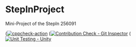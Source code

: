 # StepInProject
Mini-Project of the StepIn 256091


([![cppcheck-action](https://github.com/HarshDubey265091/StepInProject/actions/workflows/cppcheck.yml/badge.svg)](https://github.com/HarshDubey265091/StepInProject/actions/workflows/cppcheck.yml)
([![Contribution Check - Git Inspector](https://github.com/HarshDubey265091/StepInProject/actions/workflows/git_Inspector.yml/badge.svg)](https://github.com/HarshDubey265091/StepInProject/actions/workflows/git_Inspector.yml)
([![Unit Testing - Unity](https://github.com/HarshDubey265091/StepInProject/actions/workflows/Unity.yml/badge.svg)](https://github.com/HarshDubey265091/StepInProject/actions/workflows/Unity.yml)

